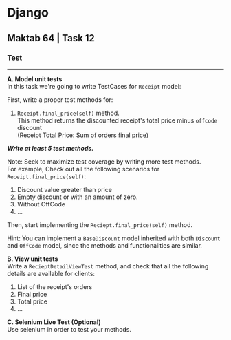 # Django
## Maktab 64 | Task 12
### Test

----
**A. Model unit tests**   
In this task we're going to write TestCases for `Receipt` model:
  
First, write a proper test methods for:
1. `Receipt.final_price(self)` method.  
This method returns the discounted receipt's total price minus `offcode` discount  
   (Receipt Total Price: Sum of orders final price)  

**_Write at least 5 test methods._**    

Note: Seek to maximize test coverage by writing more test methods.  
For example, Check out all the following scenarios for `Receipt.final_price(self)`:
1. Discount value greater than price
2. Empty discount or with an amount of zero.
3. Without OffCode
4. ...

Then, start implementing the `Reciept.final_price(self)` method.

Hint: You can implement a `BaseDiscount` model inherited with both `Discount` and `OffCode` model, since the methods and functionalities are similar.


**B. View unit tests**  
Write a `RecieptDetailViewTest` method, and check that all the following details are available for clients:
1. List of the receipt's orders
2. Final price
3. Total price
4. ...


**C. Selenium Live Test (Optional)**  
Use selenium in order to test your methods.